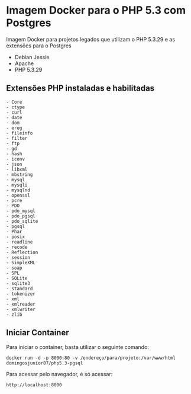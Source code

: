 # Imagem Docker para o PHP 5.3 com Postgres
Imagem Docker para projetos legados que utilizam o PHP 5.3.29 e as extensões para o Postgres

   -  Debian Jessie
   -  Apache
   -  PHP 5.3.29

## Extensões PHP instaladas e habilitadas
    - Core
    - ctype
    - curl
    - date
    - dom
    - ereg
    - fileinfo
    - filter
    - ftp
    - gd
    - hash
    - iconv
    - json
    - libxml
    - mbstring
    - mysql
    - mysqli
    - mysqlnd
    - openssl
    - pcre
    - PDO
    - pdo_mysql
	- pdo_pgsql
    - pdo_sqlite
	- pgsql
    - Phar
    - posix
    - readline
    - recode
    - Reflection
    - session
    - SimpleXML
    - soap
    - SPL
    - SQLite
    - sqlite3
    - standard
    - tokenizer
    - xml
    - xmlreader
    - xmlwriter
    - zlib

## Iniciar Container
Para iniciar o container, basta utilizar o seguinte comando:

    docker run -d -p 8000:80 -v /endereço/para/projeto:/var/www/html domingosjunior87/php5.3-pgsql

Para acessar pelo navegador, é só acessar:

    http://localhost:8000

